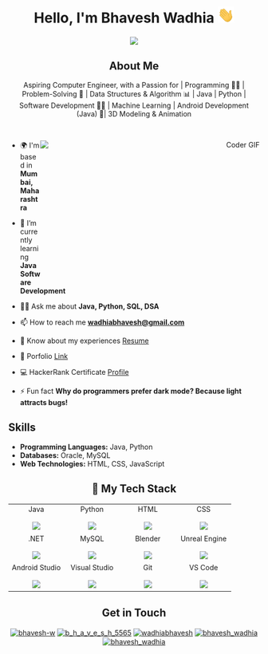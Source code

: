 <h1 align="center"> 
  Hello, I'm Bhavesh Wadhia <img src="https://raw.githubusercontent.com/ABSphreak/ABSphreak/master/gifs/Hi.gif" width="33"> 
</h1>

<p align="center">
  <a href="https://github.com/BhaveshWadhia/BhaveshWadhia/" >
    <img align="center" src="https://readme-typing-svg.herokuapp.com?color=0A88B3&lines=Welcome+To+My+GitHub+Profile!;On+A+Journey+To+Software+Developer." />
  </a>
</p>

<h2 align = "center"> About Me </h2>
<p align="center">
Aspiring Computer Engineer, with a Passion for | Programming 👨‍💻 | Problem-Solving 🧠 | Data Structures & Algorithm 📊 | Java | Python | Software Development 👨‍💻 | Machine Learning | Android Development (Java) 📱| 3D Modeling & Animation
</p>
<br>
<p align="right">
  <a href="https://github.com/BhaveshWadhia/BhaveshWadhia/" >
    <img align="right" alt="Coder GIF" height=290 width=440 src="https://cdn.dribbble.com/users/730703/screenshots/6581243/avento.gif" />
  </a>
</p>

- 🌍 I'm based in **Mumbai, Maharashtra**

- 🌱 I’m currently learning **Java Software Development**

- 👨‍💻 Ask me about **Java, Python, SQL, DSA**

- 📫 How to reach me **wadhiabhavesh@gmail.com**
  
- 📄 Know about my experiences [Resume](https://drive.google.com/file/d/13VzX-KcEDA2-9Ea2qMLbPfpn0nJ3Sat2/view?usp=drive_link)

- 📑 Porfolio [Link](https://bhaveshwadhia.github.io/)

- 💻 HackerRank Certificate [Profile](https://www.hackerrank.com/profile/wadhiabhavesh)

- ⚡ Fun fact **Why do programmers prefer dark mode? Because light attracts bugs!**

## Skills
- **Programming Languages:** Java, Python
- **Databases:** Oracle, MySQL
- **Web Technologies:** HTML, CSS, JavaScript

<h2 align = "center"> 🚀 My Tech Stack </h2>
<table align="center">
  <tbody>
    <tr valign="top">
      <td width="25%" align="center"><span>Java</span><br><br><img height="64px" src="https://cdn.svgporn.com/logos/java.svg"></td>
      <td width="25%" align="center"><span>Python</span><br><br><img height="64px" src="https://cdn.svgporn.com/logos/python.svg"></td>
      <td width="25%" align="center"><span>HTML</span><br><br><img height="64px" src="https://cdn.svgporn.com/logos/html-5.svg"></td>
      <td width="25%" align="center"><span>CSS</span><br><br><img height="64px" src="https://cdn.svgporn.com/logos/css-3.svg"></td>
    </tr>
    <tr valign="top">
      <td width="25%" align="center"><span>.NET</span><br><br><img height="70px" src="https://cdn.svgporn.com/logos/dotnet.svg"></td>
      <td width="25%" align="center"><span>MySQL</span><br><br><img height="70px" src="https://cdn.svgporn.com/logos/mysql.svg"></td>
      <td width="25%" align="center"><span>Blender</span><br><br><img height="70px" src="https://cdn.svgporn.com/logos/blender.svg"></td>
      <td width="25%" align="center"><span>Unreal Engine</span><br><br><img height="64px" src="https://cdn.svgporn.com/logos/unrealengine.svg"></td>
    </tr>
    <tr valign="top">
      <td width="25%" align="center"><span>Android Studio</span><br><br><img height="64px" src="https://user-images.githubusercontent.com/20749736/29601283-58be7ef6-87f8-11e7-82b5-0bfe982044d2.png"></td>
      <td width="25%" align="center"><span>Visual Studio</span><br><br><img height="64px" src="https://cdn.svgporn.com/logos/visual-studio.svg"></td>
      <td width="25%" align="center"><span>Git</span><br><br><img height="64px" src="https://cdn.svgporn.com/logos/git-icon.svg"></td>
      <td width="25%" align="center"><span>VS Code</span><br><br><img height="64px" src="https://cdn.svgporn.com/logos/visual-studio-code.svg"></td>
    </tr>
  </tbody>
</table>

<h2 align = "center"> Get in Touch </h2>
<p align="center">
  <a href="https://www.linkedin.com/in/bhavesh-w/" target="blank"><img align="center" src="https://raw.githubusercontent.com/rahuldkjain/github-profile-readme-generator/master/src/images/icons/Social/linked-in-alt.svg" alt="bhavesh-w" height="30" width="40" /></a>
  <a href="https://instagram.com/b_h_a_v_e_s_h_5565" target="blank"><img align="center" src="https://raw.githubusercontent.com/rahuldkjain/github-profile-readme-generator/master/src/images/icons/Social/instagram.svg" alt="b_h_a_v_e_s_h_5565" height="30" width="40" /></a>
  <a href="https://www.hackerrank.com/wadhiabhavesh" target="blank"><img align="center" src="https://raw.githubusercontent.com/rahuldkjain/github-profile-readme-generator/master/src/images/icons/Social/hackerrank.svg" alt="wadhiabhavesh" height="30" width="40" /></a>
  <a href="https://www.leetcode.com/bhavesh_wadhia/" target="blank"><img align="center" src="https://raw.githubusercontent.com/rahuldkjain/github-profile-readme-generator/master/src/images/icons/Social/leet-code.svg" alt="bhavesh_wadhia" height="30" width="40" /></a>
  <a href="https://auth.geeksforgeeks.org/user/bhavesh_wadhia/" target="blank"><img align="center" src="https://media.geeksforgeeks.org/wp-content/cdn-uploads/20190710102234/download3.png" alt="bhavesh_wadhia" height="30" width="30" /></a>
</p>
